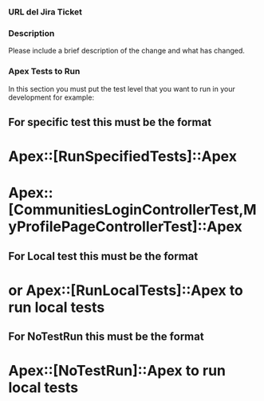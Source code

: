 ###  URL del Jira Ticket 

### Description

Please include a brief description of the change and what has changed.

### Apex Tests to Run
In this section you must put the test level that you want to run in your development for example:

## For specific test this must be the format

# Apex::[RunSpecifiedTests]::Apex

# Apex::[CommunitiesLoginControllerTest,MyProfilePageControllerTest]::Apex

## For Local test this must be the format

# or Apex::[RunLocalTests]::Apex to run local tests

## For NoTestRun this must be the format

# Apex::[NoTestRun]::Apex to run local tests

